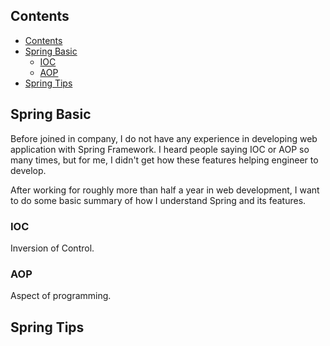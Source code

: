 ## Contents
- [Contents](#contents)
- [Spring Basic](#spring-basic)
    - [IOC](#ioc)
    - [AOP](#aop)
- [Spring Tips](#spring-tips)

## Spring Basic

Before joined in company, I do not have any experience in developing web application with Spring Framework. I heard people saying IOC or AOP so many times, but for me, I didn't get how these features helping engineer to develop.

After working for roughly more than half a year in web development, I want to do some basic summary of how I understand Spring and its features.

### IOC

Inversion of Control.

### AOP

Aspect of programming.


## Spring Tips

